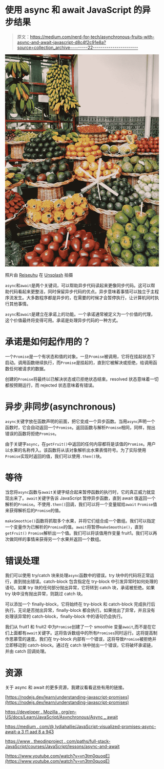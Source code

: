 # 使用 async 和 await JavaScript 的异步结果

> 原文：<https://medium.com/nerd-for-tech/asynchronous-fruits-with-async-and-await-javascript-d8c4f2c91e8a?source=collection_archive---------22----------------------->

![](img/c7b7d85f40efcd25e9f697d929d431f9.png)

照片由 [Reiseuhu](https://unsplash.com/@reiseuhu?utm_source=medium&utm_medium=referral) 在 [Unsplash](https://unsplash.com?utm_source=medium&utm_medium=referral) 拍摄

`async`和`await`是两个关键词，可以帮助异步代码读起来更像同步代码。这可以帮助代码看起来更整洁，同时保留异步代码的优点。异步意味着事情可以独立于主程序流发生。大多数程序都是异步的，在需要的时候才会暂停执行，让计算机同时执行其他事情。

`async`和`await`是建立在承诺上的功能。一个承诺通常被定义为一个价值的代理，这个价值最终将变得可用。承诺是处理异步代码的一种方式。

# 承诺是如何起作用的？

一个`Promise`是一个有状态和值的对象。一旦`Promise`被调用，它将在挂起状态下启动。调用函数继续执行，而`Promise`是挂起的，直到它被解决或拒绝，给调用函数任何被请求的数据。

创建的`Promise`将最终以已解决状态或已拒绝状态结束。resolved 状态意味着一切都按预期运行，而 rejected 状态意味着有错误。

# 异步ˌ非同步(asynchronous)

`async`关键字放在函数声明的前面，把它变成一个异步函数。当用`async`声明一个函数时，它会自动返回一个`Promise`。返回函数与解析`Promise`相同，同样，抛出错误的函数将拒绝`Promise`。

由于关键字`async`，在`getFruit()`中返回的任何内容都将是该值的`Promise`。用户以水果的名称传入。该函数将从该对象解析出水果表情符号。为了实际使用`Promise`实现时返回的值，我们可以使用`.then()`块。

# 等待

当您将`async`函数与`await`关键字结合起来暂停函数的执行时，它的真正威力就显现出来了。`await`关键字告诉 JavaScript 暂停异步函数，直到 await 值返回一个解析的`Promise`。不使用`.then()`回调，我们可以将一个变量赋给`await` `Promise`值来获得解析后的`Promise`的值。

`makeSmoothie()`函数将抓取多个水果，并将它们组合成一个数组。我们可以指定一个变量作为已解析的`Promise`的值。`await`将暂停`makeSmoothie()`，直到`getFruit()` `Promise`解析出一个值。我们可以将该值用作变量 fruit1。我们可以再次做同样的事情来获得另一个水果并返回一个数组。

# 错误处理

我们可以使用 try/catch 块来处理`async`函数中的错误。try 块中的代码将正常运行，直到抛出错误。catch-block 包含指定在 try-block 中引发异常时如何处理的语句。如果 try 块的任何部分抛出异常，它将转到 catch 块，承诺被拒绝。如果 try 块中没有抛出异常，则跳过 catch 块。

可以添加一个 finally-block，它将始终在 try-block 和 catch-block 完成执行后执行。无论是否抛出异常，finally-block 都会执行。如果抛出了异常，并且没有处理该异常的 catch-block，finally-block 中的语句仍会执行。

我们从 fruit1 和 fruit2 中为`Promise`创建了一个 smoothie 变量`await`,而不是在它们上面都有`await`关键字。这将告诉数组中的所有`Promises`同时运行。这将提高制作思慕雪的速度。我们在 try-block 内部有一个错误，这将导致`Promise`被拒绝并立即移动到 catch-block。通过在 catch 块中抛出一个错误，它将破坏承诺链，并由 catch 回调处理。

# 资源

关于 async 和 await 的更多资源，我建议看看这些有用的链接。

[https://nodejs.dev/learn/understanding-javascript-promises](https://nodejs.dev/learn/understanding-javascript-promises)

[https://developer . Mozilla . org/en-US/docs/Learn/JavaScript/Asynchronous/Async _ await](https://developer.mozilla.org/en-US/docs/Learn/JavaScript/Asynchronous/Async_await)

[https://medium . com/@ lydiahallie/JavaScript-visualized-promises-async-await-a 3 f1 aad 8 a 943](/@lydiahallie/javascript-visualized-promises-async-await-a3f1aad8a943)

[https://www . theodinproject . com/paths/full-stack-JavaScript/courses/JavaScript/lessons/async-and-await](https://www.theodinproject.com/paths/full-stack-javascript/courses/javascript/lessons/async-and-await)

[https://www.youtube.com/watch?v=vn3tm0quoqE](https://www.youtube.com/watch?v=vn3tm0quoqE)